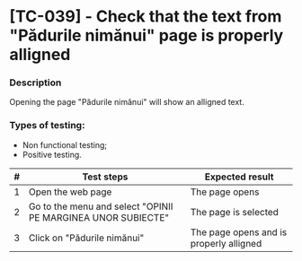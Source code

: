 # **[TC-039] - Check that the text from "Pădurile nimănui" page is properly alligned**

### **Description**

Opening the page "Pădurile nimănui" will show an alligned text.

### **Types of testing:**

- Non functional testing;
- Positive testing.

| #   | **Test steps**                                               | **Expected result**                     |
| --- | ------------------------------------------------------------ | --------------------------------------- |
| 1   | Open the web page                                            | The page opens                          |
| 2   | Go to the menu and select "OPINII PE MARGINEA UNOR SUBIECTE" | The page is selected                    |
| 3   | Click on "Pădurile nimănui"                                  | The page opens and is properly alligned |
